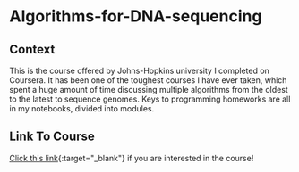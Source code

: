 # Algorithms-for-DNA-sequencing
## Context
This is the course offered by Johns-Hopkins university I completed on Coursera. It has been one of the toughest courses I have ever taken, which spent a huge amount of time discussing multiple algorithms from the oldest to the latest to sequence genomes. Keys to programming homeworks are all in my notebooks, divided into modules.
## Link To Course
[Click this link](https://www.coursera.org/learn/dna-sequencing){:target="_blank"} if you are interested in the course!